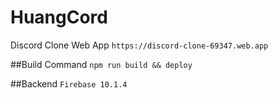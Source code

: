 # HuangCord
Discord Clone Web App
`https://discord-clone-69347.web.app`

##Build Command
`npm run build && deploy`

##Backend
`Firebase 10.1.4`

